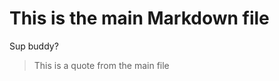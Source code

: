 # This is the main Markdown file

<!-- include: ./other.md -->

Sup buddy?

> This is a quote from the main file
